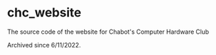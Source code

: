 # chc_website
The source code of the website for Chabot's Computer Hardware Club

Archived since 6/11/2022.
